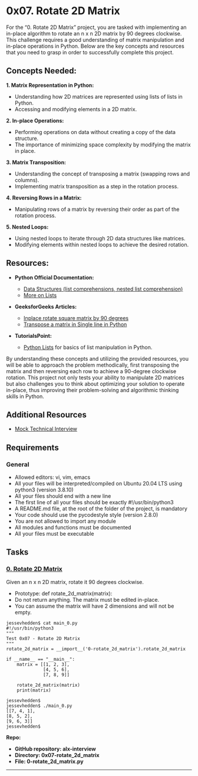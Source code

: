 # 0x07. Rotate 2D Matrix

For the “0. Rotate 2D Matrix” project, you are tasked with implementing an in-place algorithm to rotate an n x n 2D matrix by 90 degrees clockwise. This challenge requires a good understanding of matrix manipulation and in-place operations in Python. Below are the key concepts and resources that you need to grasp in order to successfully complete this project.

## Concepts Needed:
<b> 1. Matrix Representation in Python:</b>

* Understanding how 2D matrices are represented using lists of lists in Python.
* Accessing and modifying elements in a 2D matrix.

<b> 2. In-place Operations:</b>

* Performing operations on data without creating a copy of the data structure.
* The importance of minimizing space complexity by modifying the matrix in place.

<b> 3. Matrix Transposition:</b>

* Understanding the concept of transposing a matrix (swapping rows and columns).
* Implementing matrix transposition as a step in the rotation process.

<b> 4. Reversing Rows in a Matrix:</b>

* Manipulating rows of a matrix by reversing their order as part of the rotation process.

<b> 5. Nested Loops:</b>

* Using nested loops to iterate through 2D data structures like matrices.
* Modifying elements within nested loops to achieve the desired rotation.

## Resources:
* <b>Python Official Documentation:</b>

    * [Data Structures (list comprehensions, nested list comprehension)](https://docs.python.org/3/tutorial/datastructures.html)
    * [More on Lists](https://docs.python.org/3/tutorial/datastructures.html#more-on-lists)
* <b>GeeksforGeeks Articles:</b>

    * [Inplace rotate square matrix by 90 degrees](https://www.geeksforgeeks.org/inplace-rotate-square-matrix-by-90-degrees/)
    * [Transpose a matrix in Single line in Python](https://www.geeksforgeeks.org/transpose-matrix-single-line-python/)
* <b>TutorialsPoint:</b>

    * [Python Lists](https://www.tutorialspoint.com/python/python_lists.htm) for basics of list manipulation in Python.

By understanding these concepts and utilizing the provided resources, you will be able to approach the problem methodically, first transposing the matrix and then reversing each row to achieve a 90-degree clockwise rotation. This project not only tests your ability to manipulate 2D matrices but also challenges you to think about optimizing your solution to operate in-place, thus improving their problem-solving and algorithmic thinking skills in Python.

## Additional Resources
* [Mock Technical Interview](https://www.youtube.com/watch?v=yM9Xbi-MigE)
## Requirements
### General
* Allowed editors: vi, vim, emacs
* All your files will be interpreted/compiled on Ubuntu 20.04 LTS using python3 (version 3.8.10)
* All your files should end with a new line
* The first line of all your files should be exactly #!/usr/bin/python3
* A README.md file, at the root of the folder of the project, is mandatory
* Your code should use the pycodestyle style (version 2.8.0)
* You are not allowed to import any module
* All modules and functions must be documented
* All your files must be executable

## Tasks
### [0. Rotate 2D Matrix](0-rotate_2d_matrix.py)
Given an n x n 2D matrix, rotate it 90 degrees clockwise.

* Prototype: def rotate_2d_matrix(matrix):
* Do not return anything. The matrix must be edited in-place.
* You can assume the matrix will have 2 dimensions and will not be empty.
```
jessevhedden$ cat main_0.py
#!/usr/bin/python3
"""
Test 0x07 - Rotate 2D Matrix
"""
rotate_2d_matrix = __import__('0-rotate_2d_matrix').rotate_2d_matrix

if __name__ == "__main__":
    matrix = [[1, 2, 3],
              [4, 5, 6],
              [7, 8, 9]]

    rotate_2d_matrix(matrix)
    print(matrix)

jessevhedden$
jessevhedden$ ./main_0.py
[[7, 4, 1],
[8, 5, 2],
[9, 6, 3]]
jessevhedden$
```
<b>Repo:

* GitHub repository: alx-interview
* Directory: 0x07-rotate_2d_matrix
* File: 0-rotate_2d_matrix.py
<hr>